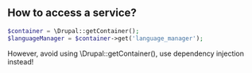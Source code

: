 ##  How to access a service?

```php
$container = \Drupal::getContainer();
$languageManager = $container->get('language_manager');
```

However, avoid using \Drupal::getContainer(), use dependency injection instead!

